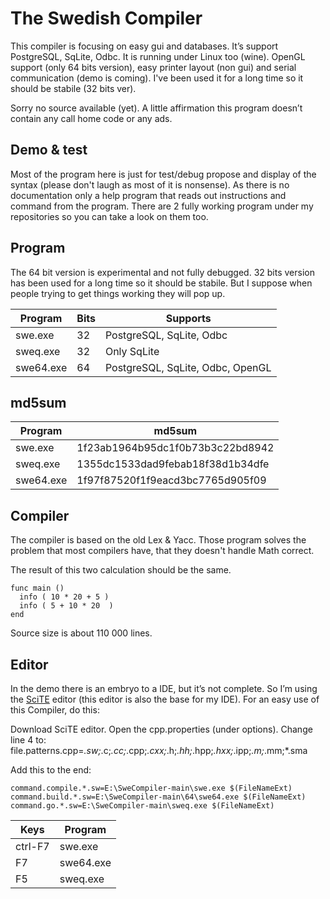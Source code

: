 # The Swedish Compiler
This compiler is focusing on easy gui and databases. It’s support PostgreSQL, SqLite, Odbc. It is running under Linux too (wine). OpenGL support (only 64 bits version), easy printer layout (non gui) and serial communication (demo is coming). I've been used it for a long time so it should be stabile (32 bits ver).

Sorry no source available (yet). A little affirmation this program doesn’t contain any call home code or any ads.

##  Demo & test

Most of the program here is just for test/debug propose and display of the syntax (please don't laugh as most of it is nonsense).
As there is no documentation only a help program that reads out instructions and command from the program. There are 2 fully working program under my repositories so you can take a look on them too.


## Program

The 64 bit version is experimental and not fully debugged. 32 bits version has been used for a long time so it should be stabile. But I suppose when people trying to get things working they will pop up.
  
| Program | Bits | Supports |
| --- | --- | --- |
| swe.exe    | 32 | PostgreSQL, SqLite, Odbc         |
| sweq.exe   | 32 | Only SqLite                      |
| swe64.exe  | 64 | PostgreSQL, SqLite, Odbc, OpenGL |

## md5sum

| Program | md5sum |
| --- | --- |
| swe.exe    | 1f23ab1964b95dc1f0b73b3c22bd8942 |
| sweq.exe   | 1355dc1533dad9febab18f38d1b34dfe |
| swe64.exe  | 1f97f87520f1f9eacd3bc7765d905f09 |

## Compiler

The compiler is based on the old Lex & Yacc. Those program solves the problem that most compilers have, that they doesn't handle Math correct.   

The result of this two calculation should be the same. 

```
func main ()
  info ( 10 * 20 + 5 )
  info ( 5 + 10 * 20  )
end
```

Source size is about 110 000 lines.

## Editor

In the demo there is an embryo to a IDE, but it’s not complete.
So I’m using the [SciTE](https://scintilla.org/SciTE.html) editor (this editor is also the base for my IDE). 
For an easy use of this Compiler, do this:

Download SciTE editor. Open the cpp.properties (under options).
Change line 4 to: file.patterns.cpp=*.sw;*.c;*.cc;*.cpp;*.cxx;*.h;*.hh;*.hpp;*.hxx;*.ipp;*.m;*.mm;*.sma

Add this to the end:
```
command.compile.*.sw=E:\SweCompiler-main\swe.exe $(FileNameExt)
command.build.*.sw=E:\SweCompiler-main\64\swe64.exe $(FileNameExt)
command.go.*.sw=E:\SweCompiler-main\sweq.exe $(FileNameExt)
```

| Keys | Program |
| --- | --- |
| ctrl-F7 | swe.exe |
| F7 | swe64.exe    |
| F5 | sweq.exe     |


